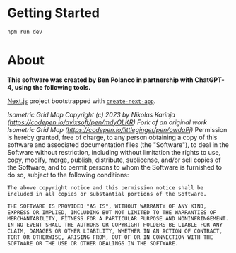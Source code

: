 # Getting Started

```bash
npm run dev
```

# About
**This software was created by Ben Polanco in partnership with ChatGPT-4, using the following tools.**

[Next.js](https://nextjs.org/) project bootstrapped with [`create-next-app`](https://github.com/vercel/next.js/tree/canary/packages/create-next-app). 

*Isometric Grid Map Copyright (c) 2023 by Nikolas Karinja (https://codepen.io/avixsoft/pen/mdyOLKR)*
*Fork of an original work Isometric Grid Map (https://codepen.io/littleginger/pen/owdaPj)*
    Permission is hereby granted, free of charge, to any person obtaining a copy of this software and associated documentation files (the "Software"), to deal in the Software without restriction, including without limitation the rights to use, copy, modify, merge, publish, distribute, sublicense, and/or sell copies of the Software, and to permit persons to whom the Software is furnished to do so, subject to the following conditions:

    The above copyright notice and this permission notice shall be included in all copies or substantial portions of the Software.

    THE SOFTWARE IS PROVIDED "AS IS", WITHOUT WARRANTY OF ANY KIND, EXPRESS OR IMPLIED, INCLUDING BUT NOT LIMITED TO THE WARRANTIES OF MERCHANTABILITY, FITNESS FOR A PARTICULAR PURPOSE AND NONINFRINGEMENT. IN NO EVENT SHALL THE AUTHORS OR COPYRIGHT HOLDERS BE LIABLE FOR ANY CLAIM, DAMAGES OR OTHER LIABILITY, WHETHER IN AN ACTION OF CONTRACT, TORT OR OTHERWISE, ARISING FROM, OUT OF OR IN CONNECTION WITH THE SOFTWARE OR THE USE OR OTHER DEALINGS IN THE SOFTWARE.


